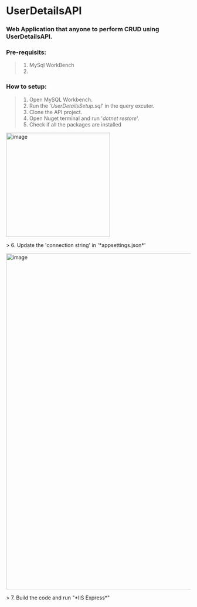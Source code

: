 # UserDetailsAPI

 ### Web Application that anyone to perform CRUD using UserDetailsAPI.


 ### Pre-requisits:
> 1. MySql WorkBench
> 2. 
 ### How to setup:
> 1. Open MySQL Workbench.
> 2. Run the '*UserDetailsSetup.sql*' in the query excuter.
> 3. Clone the API project.
> 4. Open Nuget terminal and run '*dotnet restore*'.
> 5. Check if all the packages are installed
   <p>
    <img width="283" alt="image" src="https://github.com/shiva466/UserDetailsAPI/assets/37341802/d854a688-7df9-49ae-a201-06b438546eff"/>
   </p>
> 6. Update the 'connection string' in '*appsettings.json*'
   <p>
    <img width="914" alt="image" src="https://github.com/shiva466/UserDetailsAPI/assets/37341802/6b7afe6d-ebfc-4523-9ffc-2592893b3617"/>
   </p>
> 7. Build the code and run "*IIS Express*"


###  
